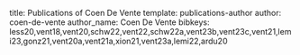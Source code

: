 title: Publications of Coen De Vente
template: publications-author
author: coen-de-vente
author_name: Coen De Vente
bibkeys: less20,vent18,vent20,schw22,vent22,schw22a,vent23b,vent23c,vent21,lemi23,gonz21,vent20a,vent21a,xion21,vent23a,lemi22,ardu20
